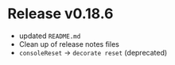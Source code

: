 # Release v0.18.6

- updated `README.md`
- Clean up of release notes files
- `consoleReset` -> `decorate reset` (deprecated)
